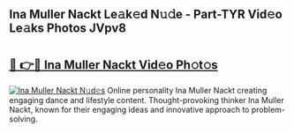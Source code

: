 ## Ina Muller Nackt Le𝚊k𝚎d N𝚞𝚍e - Part-TYR Vid𝚎o Le𝚊ks Photos JVpv8

# <h2><a href="http://fb51ire.evod.top/?m=Ina+Muller+Nackt">🔗 👉🔴 Ina Muller Nackt Vid𝚎o Ph𝚘t𝚘s</a></h2>

[![Ina Muller Nackt N𝚞d𝚎s](https://i.imgur.com/8V9OHl7.gif)](http://fb51ire.evod.top/?m=Ina+Muller+Nackt)
Online personality Ina Muller Nackt creating engaging dance and lifestyle content. Thought-provoking thinker Ina Muller Nackt, known for their engaging ideas and innovative approach to problem-solving. 

